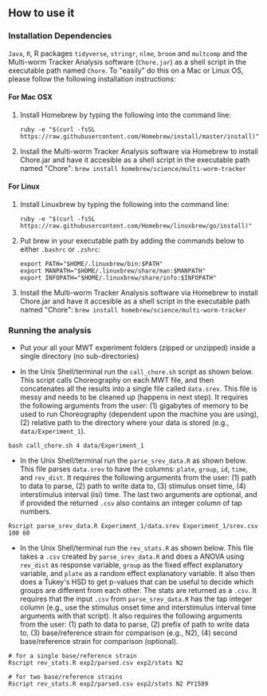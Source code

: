 ## How to use it

### Installation Dependencies

`Java`, `R`, R packages `tidyverse`, `stringr`, `nlme`, `broom` and `multcomp` and the Multi-worm Tracker Analysis software (`Chore.jar`) as a shell script in the executable path named `Chore`.
To "easily" do this on a Mac or Linux OS, please follow the following installation
instructions:

#### For Mac OSX
1. Install Homebrew by typing the following into the command line:

	`ruby -e "$(curl -fsSL https://raw.githubusercontent.com/Homebrew/install/master/install)"`


2. Install the Multi-worm Tracker Analysis software via Homebrew to install Chore.jar and
have it accesible as a shell script in the executable path named "Chore":
	`brew install homebrew/science/multi-worm-tracker`


#### For Linux
1. Install Linuxbrew by typing the following into the command line:

	`ruby -e "$(curl -fsSL https://raw.githubusercontent.com/Homebrew/linuxbrew/go/install)"`


2. Put brew in your executable path by adding the commands below to either `.bashrc` or
`.zshrc`:
	~~~
	export PATH="$HOME/.linuxbrew/bin:$PATH"
	export MANPATH="$HOME/.linuxbrew/share/man:$MANPATH"
	export INFOPATH="$HOME/.linuxbrew/share/info:$INFOPATH"
	~~~

3. Install the Multi-worm Tracker Analysis software via Homebrew to install Chore.jar and
	have it accesible as a shell script in the executable path named "Chore":
	`brew install homebrew/science/multi-worm-tracker`


### Running the analysis

* Put your all your MWT experiment folders (zipped or unzipped) inside a single directory (no sub-directories)

* In the Unix Shell/terminal run the `call_chore.sh` script as shown below. This script calls Choreography on each MWT file, and then concatenates all the results into a single file called `data.srev`. This file is messy and needs to be cleaned up (happens in next step). It requires the following arguments from the user: (1) gigabytes of memory to be used to run Choreography (dependent upon the machine you are using), (2) relative path to the directory where your data is stored (e.g., `data/Experiment_1`).

~~~
bash call_chore.sh 4 data/Experiment_1
~~~

* In the Unix Shell/terminal run the `parse_srev_data.R` as shown below. This file parses `data.srev` to have the columns: `plate`, `group`, `id`, `time`, and `rev_dist`. It requires the following arguments from the user: (1) path to data to parse, (2) path to write data to, (3) stimulus onset time, (4) interstimulus interval (isi) time. The last two arguments are optional, and if provided the returned `.csv` also contains an integer column of tap numbers.

~~~
Rscript parse_srev_data.R Experiment_1/data.srev Experiment_1/srev.csv 100 60
~~~

* In the Unix Shell/terminal run the `rev_stats.R` as shown below. This file takes a `.csv` created by `parse_srev_data.R` and does a ANOVA using `rev_dist` as response variable, `group` as the fixed effect explanatory variable, and `plate` as a random effect explanatory variable. It also then does a Tukey's HSD to get p-values that can be useful to decide which groups are different from each other. The stats are returned as a `.csv`. It requires that the input `.csv` from `parse_srev_data.R` has the tap integer column (e.g., use the stimulus onset time and interstimulus interval time arguments with that script). It also requires the following arguments from the user: (1) path to data to parse, (2) prefix of path to write data to, (3) base/reference strain for comparison (e.g., N2), (4) second base/reference strain for comparison (optional).

~~~
# for a single base/reference strain
Rscript rev_stats.R exp2/parsed.csv exp2/stats N2

# for two base/reference strains
Rscript rev_stats.R exp2/parsed.csv exp2/stats N2 PY1589
~~~
